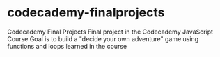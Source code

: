 # codecademy-finalprojects
Codecademy Final Projects
Final project in the Codecademy JavaScript Course
Goal is to build a "decide your own adventure" game using functions and loops learned in the course

